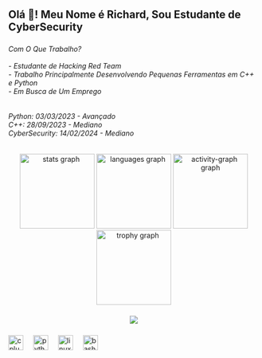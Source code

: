 <h2 align="left">Olá 👋! Meu Nome é Richard, Sou Estudante de CyberSecurity</h2>

###

<h6 align="left">Com O Que Trabalho?<br><br>- Estudante de Hacking Red Team<br>- Trabalho Principalmente Desenvolvendo Pequenas Ferramentas em C++ e Python<br>- Em Busca de Um Emprego</h6>

###

<h6 align="left">Python: 03/03/2023 - Avançado<br>C++: 28/09/2023 - Mediano<br>CyberSecurity: 14/02/2024 - Mediano</h6>

###

<div align="center">
  <img src="https://github-readme-stats.vercel.app/api?username=ChaoticOfChaos&hide_title=false&hide_rank=true&show_icons=true&include_all_commits=true&count_private=false&disable_animations=false&theme=github_dark&locale=pt-br&hide_border=true" height="150" alt="stats graph"  />
  <img src="https://github-readme-stats.vercel.app/api/top-langs?username=ChaoticOfChaos&locale=pt-br&hide_title=false&layout=compact&card_width=320&langs_count=5&theme=github_dark&hide_border=true" height="150" alt="languages graph"  />
  <img src="https://github-readme-activity-graph.vercel.app/graph?username=ChaoticOfChaos&theme=github-dark&area=false&hide_border=true&hide_title=false" height="150" alt="activity-graph graph"  />
  <img src="https://github-profile-trophy.vercel.app?username=ChaoticOfChaos&theme=darkhub" height="150" alt="trophy graph"  />
</div>

###

<div align="center">
  <img src="https://profile-counter.glitch.me/ChaoticOfChaos/count.svg?"  />
</div>

###

<div align="left">
  <img src="https://cdn.jsdelivr.net/gh/devicons/devicon/icons/cplusplus/cplusplus-original.svg" height="30" alt="cplusplus logo"  />
  <img width="12" />
  <img src="https://cdn.jsdelivr.net/gh/devicons/devicon/icons/python/python-original.svg" height="30" alt="python logo"  />
  <img width="12" />
  <img src="https://cdn.jsdelivr.net/gh/devicons/devicon/icons/linux/linux-original.svg" height="30" alt="linux logo"  />
  <img width="12" />
  <img src="https://cdn.jsdelivr.net/gh/devicons/devicon/icons/bash/bash-original.svg" height="30" alt="bash logo"  />
</div>

###
